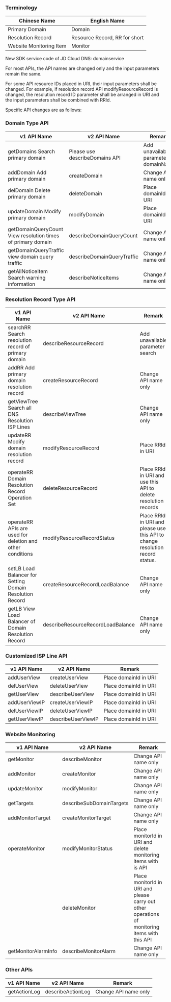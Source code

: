 ### Terminology

| Chinese Name   | English Name                |
| ---------- | ----------------------- |
| Primary Domain     | Domain                  |
| Resolution Record   | Resource Record, RR for short |
| Website Monitoring Item | Monitor                 |

New SDK service code of JD Cloud DNS: domainservice

For most APIs, the API names are changed only and the input parameters remain the same.

For some API resource IDs placed in URI, their input parameters shall be changed. For example, if resolution record API modifyResourceRecord is changed, the resolution record ID parameter shall be arranged in URI and the input parameters shall be combined with RRId.

Specific API changes are as follows:

### Domain Type API

| v1 API Name                                 | v2 API Name                          | Remark |
| ----------------------------------------- | ---------------------------------- | --------- |
| getDomains Search primary domain                     | Please use describeDomains API | Add unavailable parameter domainName |
| addDomain Add primary domain                       | createDomain                       | Change API name only |
| delDomain Delete primary domain                      | deleteDomain           | Place domainId in URI |
| updateDomain Modify primary domain                   | modifyDomain                       | Place domainId in URI |
| getDomainQueryCount View resolution times of primary domain  | describeDomainQueryCount           | Change API name only |
| getDomainQueryTraffic  view domain query traffic | describeDomainQueryTraffic         | Change API name only |
| getAllNoticeItem Search warning information             | describeNoticeItems                | Change API name only |



### Resolution Record Type API

| v1 API Name                          | v2 API Name                         | Remark                                            |
| --------------------------------- | --------------------------------- | ----------------------------------------------- |
| searchRR Search resolution record of primary domain     | describeResourceRecord            | Add unavailable parameter search                            |
| addRR Add primary domain resolution record        | createResourceRecord              | Change API name only                                  |
| getViewTree  Search all DNS Resolution ISP Lines  | describeViewTree                  | Change API name only                                  |
| updateRR Modify domain resolution record       | modifyResourceRecord              | Place RRId in  URI                                   |
| operateRR  Domain Resolution Record Operation Set | deleteResourceRecord              | Place RRId in URI and use this API to delete resolution records        |
| operateRR APIs are used for deletion and other conditions | modifyResourceRecordStatus        | Place RRId in URI and please use this API to change resolution record status. |
| setLB Load Balancer for Setting Domain Resolution Record  | createResourceRecordLoadBalance   | Change API name only                                  |
| getLB View Load Balancer of Domain Resolution Record | describeResourceRecordLoadBalance | Change API name only                                  |



### Customized ISP Line API

| v1 API Name      | v2 API Name          | Remark              |
| ------------- | ------------------ | ----------------- |
| addUserView   | createUserView     | Place domainId in URI |
| delUserView   | deleteUserView     | Place domainId in URI |
| getUserView   | describeUserView   | Place domainId in URI |
| addUserViewIP | createUserViewIP   | Place domainId in URI |
| delUserViewIP | deleteUserViewIP   | Place domainId in URI |
| getUserViewIP | describeUserViewIP | Place domainId in URI |



### Website Monitoring

| v1 API Name            | v2 API Name                | Remark |
| ------------------- | ------------------------ | ------------------------ |
| getMonitor          | describeMonitor          | Change API name only |
| addMonitor          | createMonitor            | Change API name only |
| updateMonitor       | modifyMonitor            | Change API name only |
| getTargets          | describeSubDomainTargets | Change API name only |
| addMonitorTarget    | createMonitorTarget      | Change API name only |
| operateMonitor      | modifyMonitorStatus      | Place monitorId in URI and delete monitoring items with is API |
|                     | deleteMonitor            | Place monitorId in URI and please carry out other operations of monitoring items with this API |
| getMonitorAlarmInfo | describeMonitorAlarm | Change API name only |

### Other APIs

| v1 API Name     | v2 API Name         | Remark           |
| ------------ | ----------------- | -------------- |
| getActionLog | describeActionLog | Change API name only |

